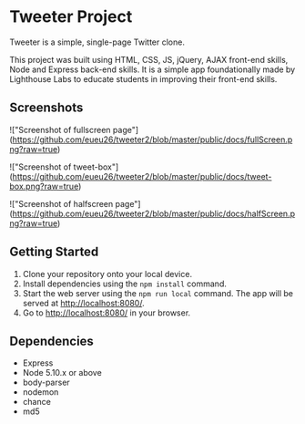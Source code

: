 # Tweeter Project

Tweeter is a simple, single-page Twitter clone.

This project was built using HTML, CSS, JS, jQuery, AJAX front-end skills, Node and Express back-end skills. It is a simple app foundationally made by Lighthouse Labs to educate students in improving their front-end skills. 


## Screenshots

!["Screenshot of fullscreen page"] (https://github.com/eueu26/tweeter2/blob/master/public/docs/fullScreen.png?raw=true)

!["Screenshot of tweet-box"] (https://github.com/eueu26/tweeter2/blob/master/public/docs/tweet-box.png?raw=true) 

!["Screenshot of halfscreen page"] (https://github.com/eueu26/tweeter2/blob/master/public/docs/halfScreen.png?raw=true) 



## Getting Started

1. Clone your repository onto your local device.
2. Install dependencies using the `npm install` command.
3. Start the web server using the `npm run local` command. The app will be served at <http://localhost:8080/>.
4. Go to <http://localhost:8080/> in your browser.

## Dependencies

- Express
- Node 5.10.x or above
- body-parser
- nodemon
- chance
- md5
